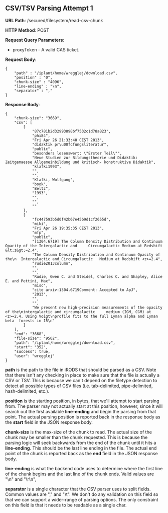 CSV/TSV Parsing Attempt 1
-------------------------

__URL Path__: /secured/filesystem/read-csv-chunk

__HTTP Method__: POST

__Request Query Parameters__:

* proxyToken - A valid CAS ticket.

__Request Body__:

    {
    	"path" : "/iplant/home/wregglej/download.csv",
    	"position" : "0",
    	"chunk-size" : "4096",
    	"line-ending" : "\n",
    	"separator" : ","
    }

__Response Body__:

    {
	    "chunk-size": "3669",
	    "csv": [
	        [
	            "87c781b2d32993898bf7532c1d78a823",
	            "phi84",
	            "Fri Apr 26 21:33:40 CEST 2013",
	            "didaktik pr\u00fcfungsliteratur",
	            "public",
	            "besonders lesenswert: \"Erster Teil\"",
	            "Neue Studien zur Bildungstheorie und Didaktik: Zeitgemaesse Allgemeinbildung und kritisch-	konstruktive Didaktik",
	            "klafki1993",
	            "",
	            "",
	            "Klafki, Wolfgang",
	            "book",
	            "Beltz",
	            "1993",
	            "",
	            "",
	            ""
	        ],
	        [
	            "fc447593b5d0f42b67e45b9d1cf2655d",
	            "miki",
	            "Fri Apr 26 19:35:35 CEST 2013",
	            "mfp",
	            "public",
	            "[1304.6719] The Column Density Distribution and Continuum Opacity of the Intergalactic and 	Circumgalactic Medium at Redshift &lt;z&gt;=2.4",
	            "The Column Density Distribution and Continuum Opacity of the\n  Intergalactic and Circumgalactic 	Medium at Redshift <z>=2.4",
	            "rudie2013column",
	            "",
	            "",
	            "Rudie, Gwen C. and Steidel, Charles C. and Shapley, Alice E. and Pettini, Max",
	            "misc",
	            "cite arxiv:1304.6719Comment: Accepted to ApJ",
	            "2013",
	            "",
	            "",
	            "We present new high-precision measurements of the opacity of the\nintergalactic and circumgalactic 	medium (IGM, CGM) at <z>=2.4. Using Voigt\nprofile fits to the full Lyman alpha and Lyman beta 	forests in 15\n"
	        ]
	    ],
	    "end": "3668",
	    "file-size": "9502",
	    "path": "/iplant/home/wregglej/download.csv",
	    "start": "352",
	    "success": true,
	    "user": "wregglej"
	}

__path__ is the path to the file in iRODS that should be parsed as a CSV. Note that there isn't any checking in place to make sure that the file is actually a CSV or TSV. This is because we can't depend on the filetype detection to detect all possible types of CSV files (i.e. tab-delimited, pipe-delimited, hash-delimited, etc.).

__position__ is the starting position, in bytes, that we'll attempt to start parsing from. The parser may not actually start at this position, however, since it will search out the first available __line-ending__ and begin the parsing from that point. The actual parsing position is reported back in the response body as the __start__ field in the JSON response body.

__chunk-size__ is the max-size of the chunk to read. The actual size of the chunk may be smaller than the chunk requested. This is because the parsing logic will seek backwards from the end of the chunk until it hits a __line-ending__. This should be the last line ending in the file. The actual end point of the chunk is reported back as the __end__ field in the JSON response body.

__line-ending__ is what the backend code uses to determine where the first line of the chunk begins and the last line of the chunk ends. Valid values are "\n" and "\r\n",

__separator__ is a single character that the CSV parser uses to split fields. Common values are "," and "\t". We don't do any validation on this field so that we can support a wider-range of parsing options. The only constraint on this field is that it needs to be readable as a single char.